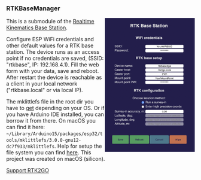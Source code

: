 ### RTKBaseManager

<img align="right" src="./screenshots/RTKBaseManager.png" width="240"> 

This is a submodule of the 
[Realtime Kinematics Base Station](https://github.com/audio-communication-group/RTKBaseStation).

Configure ESP WiFi credentials and other default values for a RTK base station. 
The device runs as an access point if no credentials are saved, (SSID: 
"rtkbase", IP: 192.168.4.1). 
Fill the web form with your data, save and reboot. 
After restart the device is reachable as a client in your local network ("rtkbase.local" or via local IP).


The mklittlefs file in the root dir you have to [get](https://github.com/earlephilhower/mklittlefs/releases) depending on your OS.
Or if you have Arduino IDE installed, you can borrow it from there. On macOS you can find it here: `~/Library/Arduino15/packages/esp32/tools/mklittlefs/3.0.0-gnu12-dc7f933/mklittlefs`.  Help for setup the file system you can find [here](https://randomnerdtutorials.com/esp8266-nodemcu-vs-code-platformio-littlefs/). This project was created on macOS (silicon).

[Support RTK2GO](http://new.rtk2go.com/donations-and-support/)